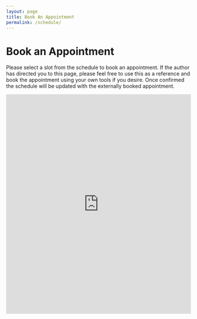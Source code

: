 ```yaml
---
layout: page
title: Book An Appointment
permalink: /schedule/
---
```


# Book an Appointment

Please select a slot from the schedule to book an appointment. If the author has directed you to this page, please feel free to use this as a reference and book the appointment using your own tools if you desire. Once confirmed the schedule will be updated with the externally booked appointment.

<!-- Google Calendar Appointment Scheduling begin -->
<iframe src="https://calendar.google.com/calendar/appointments/schedules/AcZssZ3zuxuYJoxS2sTHS22rGEHqoIUh3zLO6NxVIzcUeumB0iMoA3yFL5oVpZd_QeBOTc1WKSwdtcs_?gv=true" style="border: 0" width="100%" height="600" frameborder="0"></iframe>
<!-- end Google Calendar Appointment Scheduling -->
